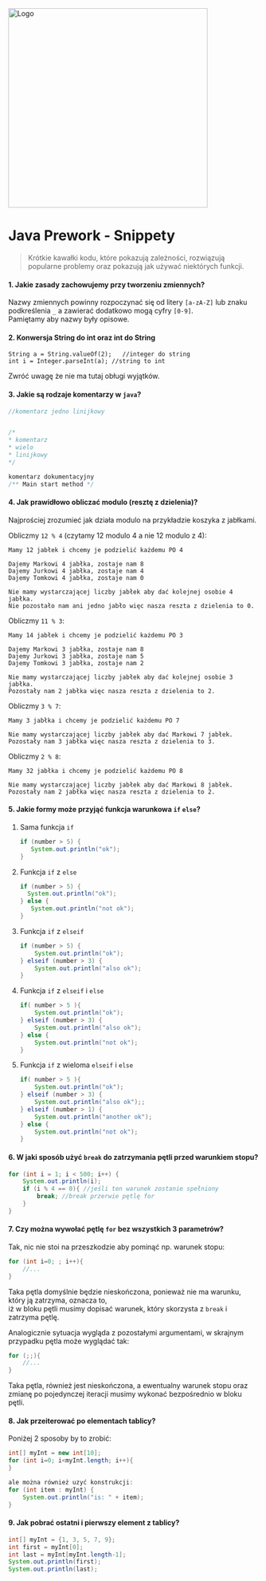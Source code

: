 <img alt="Logo" src="http://coderslab.pl/svg/logo-coderslab.svg" width="400">

# Java Prework - Snippety
> Krótkie kawałki kodu, które pokazują zależności, rozwiązują popularne problemy oraz pokazują jak używać niektórych funkcji.


#### 1. Jakie zasady zachowujemy przy tworzeniu zmiennych?

Nazwy zmiennych powinny rozpoczynać się od litery `[a-zA-Z]` lub znaku podkreślenia `_` a zawierać dodatkowo mogą cyfry `[0-9]`.  
Pamiętamy aby nazwy były opisowe.

#### 2. Konwersja String do int oraz int do String
```
String a = String.valueOf(2);   //integer do string
int i = Integer.parseInt(a); //string to int
```
Zwróć uwagę że nie ma tutaj obługi wyjątków.

#### 3. Jakie są rodzaje komentarzy w `java`?

 ```java
//komentarz jedno linijkowy


/*
 * komentarz
 * wielo 
 * linijkowy
 */

komentarz dokumentacyjny
/** Main start method */
```

#### 4. Jak prawidłowo obliczać modulo (resztę z dzielenia)?

Najprościej zrozumieć jak działa modulo na przykładzie koszyka z jabłkami.

Obliczmy `12 % 4` (czytamy 12 modulo 4 a nie 12 modulo z 4):

```
Mamy 12 jabłek i chcemy je podzielić każdemu PO 4

Dajemy Markowi 4 jabłka, zostaje nam 8
Dajemy Jurkowi 4 jabłka, zostaje nam 4
Dajemy Tomkowi 4 jabłka, zostaje nam 0 

Nie mamy wystarczającej liczby jabłek aby dać kolejnej osobie 4 jabłka.
Nie pozostało nam ani jedno jabło więc nasza reszta z dzielenia to 0.
```

Obliczmy `11 % 3`:

```
Mamy 14 jabłek i chcemy je podzielić każdemu PO 3

Dajemy Markowi 3 jabłka, zostaje nam 8
Dajemy Jurkowi 3 jabłka, zostaje nam 5
Dajemy Tomkowi 3 jabłka, zostaje nam 2 

Nie mamy wystarczającej liczby jabłek aby dać kolejnej osobie 3 jabłka.
Pozostały nam 2 jabłka więc nasza reszta z dzielenia to 2.
```

Obliczmy `3 % 7`:

```
Mamy 3 jabłka i chcemy je podzielić każdemu PO 7

Nie mamy wystarczającej liczby jabłek aby dać Markowi 7 jabłek.
Pozostały nam 3 jabłka więc nasza reszta z dzielenia to 3.
```

Obliczmy `2 % 8`:

```
Mamy 32 jabłka i chcemy je podzielić każdemu PO 8

Nie mamy wystarczającej liczby jabłek aby dać Markowi 8 jabłek.
Pozostały nam 2 jabłka więc nasza reszta z dzielenia to 2.
```

#### 5. Jakie formy może przyjąć funkcja warunkowa `if` `else`?

1. Sama funkcja `if`
    ```java
    if (number > 5) {
       System.out.println("ok");
    }
    ```
   
2. Funkcja `if` z `else`
    ```java
    if (number > 5) {
      System.out.println("ok");
    } else {
       System.out.println("not ok");
    }
    ```   

3. Funkcja `if` z `elseif`
    ```java
    if (number > 5) {
        System.out.println("ok");
    } elseif (number > 3) {
        System.out.println("also ok");
    }
    ```   
   
4. Funkcja `if` z `elseif` i `else`
    ```java
    if( number > 5 ){
        System.out.println("ok");
    } elseif (number > 3) {
        System.out.println("also ok");
    } else {
        System.out.println("not ok");
    }
    ```   
   
5. Funkcja `if` z wieloma `elseif` i `else`
    ```java
    if( number > 5 ){
        System.out.println("ok");
    } elseif (number > 3) {
        System.out.println("also ok");;
    } elseif (number > 1) {
        System.out.println("another ok");
    } else {
        System.out.println("not ok");
    }
    ```  


#### 6. W jaki sposób użyć `break` do zatrzymania pętli przed warunkiem stopu?

```java
for (int i = 1; i < 500; i++) {
    System.out.println(i);
    if (i % 4 == 0){ //jeśli ten warunek zostanie spełniony
        break; //break przerwie pętlę for
    }
}
```


#### 7. Czy można wywołać pętlę `for` bez wszystkich 3 parametrów?

Tak, nic nie stoi na przeszkodzie aby pominąć np. warunek stopu:

```java
for (int i=0; ; i++){
    //...
}
```

Taka pętla domyślnie będzie nieskończona, ponieważ nie ma warunku, który ją zatrzyma, oznacza to,  
iż w bloku pętli musimy dopisać warunek, który skorzysta z `break` i zatrzyma pętlę.  

Analogicznie sytuacja wygląda z pozostałymi argumentami, w skrajnym przypadku pętla może wyglądać tak:

```java
for (;;){
    //...
}
```

Taka pętla, również jest nieskończona, a ewentualny warunek stopu oraz zmianę po pojedynczej iteracji musimy wykonać bezpośrednio w bloku pętli.


#### 8. Jak przeiterować po elementach tablicy?

Poniżej 2 sposoby by to zrobić:

```java
int[] myInt = new int[10];
for (int i=0; i<myInt.length; i++){
}

ale można również uzyć konstrukcji:
for (int item : myInt) {
    System.out.println("is: " + item);
}

```

#### 9. Jak pobrać ostatni i pierwszy element z tablicy?

```java
int[] myInt = {1, 3, 5, 7, 9};
int first = myInt[0];
int last = myInt[myInt.length-1];
System.out.println(first);
System.out.println(last);
```

